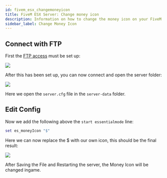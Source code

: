 ```yaml
---
id: fivem_esx_changemoneyicon
title: FiveM ESX Server: Change money icon
description: Information on how to change the money icon on your FiveM server with ESX from ZAP-Hosting - ZAP-Hosting.com documentation
sidebar_label: Change Money Icon
---
```


## Connect with FTP

First the [FTP access](gameserver_ftpaccess.md) must be set up:

![](https://screensaver01.zap-hosting.com/index.php/s/QAyH2tdjj7cNrwC/preview)

After this has been set up, you can now connect and open the server folder:

![](https://screensaver01.zap-hosting.com/index.php/s/4fdz3BC8QBsBtKA/preview)

Here we open the `server.cfg` file in the `server-data` folder.

## Edit Config

Now we add the following above the `start essentialmode` line:

```Lua
set es_moneyIcon "$"
```

Here we can now replace the $ with our own icon, this should be the final result:

![](https://screensaver01.zap-hosting.com/index.php/s/xEkwonYzkFDoHYw/preview)

After Saving the File and Restarting the server, the Money Icon will be changed ingame.

